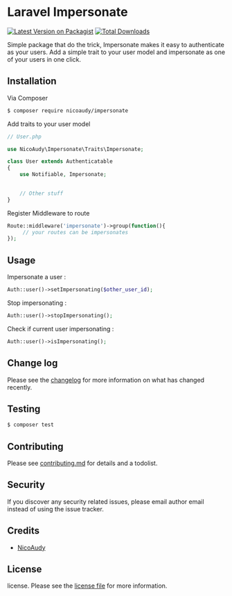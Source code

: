 # Laravel Impersonate

[![Latest Version on Packagist][ico-version]][link-packagist]
[![Total Downloads][ico-downloads]][link-downloads]

Simple package that do the trick, Impersonate makes it easy to authenticate as your users. Add a simple trait to your user model and impersonate as one of your users in one click.

## Installation

Via Composer

``` bash
$ composer require nicoaudy/impersonate
```

Add traits to your user model

```php
// User.php

use NicoAudy\Impersonate\Traits\Impersonate;

class User extends Authenticatable
{
    use Notifiable, Impersonate;
    

    // Other stuff
}
```

Register Middleware to route

```php
Route::middleware('impersonate')->group(function(){
     // your routes can be impersonates
});
```


## Usage

Impersonate a user :

```php
Auth::user()->setImpersonating($other_user_id);
```

Stop impersonating :
```php
Auth::user()->stopImpersonating();
```

Check if current user impersonating :
```php
Auth::user()->isImpersonating();
```

## Change log

Please see the [changelog](changelog.md) for more information on what has changed recently.

## Testing

``` bash
$ composer test
```

## Contributing

Please see [contributing.md](contributing.md) for details and a todolist.

## Security

If you discover any security related issues, please email author email instead of using the issue tracker.

## Credits

- [NicoAudy][link-author]

## License

license. Please see the [license file](license.md) for more information.

[ico-version]: https://img.shields.io/packagist/v/nicoaudy/impersonate.svg?style=flat-square
[ico-downloads]: https://img.shields.io/packagist/dt/nicoaudy/impersonate.svg?style=flat-square

[link-packagist]: https://packagist.org/packages/nicoaudy/impersonate
[link-downloads]: https://packagist.org/packages/nicoaudy/impersonate
[link-author]: https://github.com/nicoaudy

